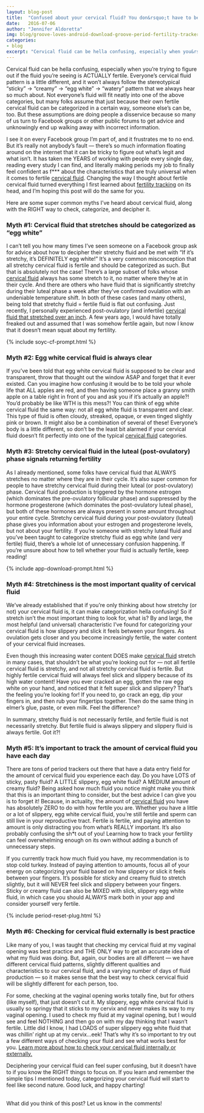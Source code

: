 ```yaml
---
layout: blog-post
title:  "Confused about your cervical fluid? You don&rsquo;t have to be."
date:   2016-07-06
author: "Jennifer Aldoretta"
img: blog/groove-loves-android-download-groove-period-fertility-tracker-on-android.png
categories:
- blog
excerpt: "Cervical fluid can be hella confusing, especially when you&rsquo;re trying to figure out if the fluid you&rsquo;re seeing is ACTUALLY fertile. Everyone&rsquo;s cervical fluid pattern is a little different, and it won&rsquo;t always follow the stereotypical &ldquo;sticky&rdquo; &rarr; &ldquo;creamy&rdquo; &rarr; &ldquo;egg white&rdquo; &rarr; &ldquo;watery&rdquo; pattern that we always hear so much about ..."
---
```


Cervical fluid can be hella confusing, especially when you&rsquo;re trying to figure out if the fluid you&rsquo;re seeing is ACTUALLY fertile. Everyone&rsquo;s cervical fluid pattern is a little different, and it won&rsquo;t always follow the stereotypical &ldquo;sticky&rdquo; &rarr; &ldquo;creamy&rdquo; &rarr; &ldquo;egg white&rdquo; &rarr; &ldquo;watery&rdquo; pattern that we always hear so much about. Not everyone&rsquo;s fluid will fit neatly into one of the above categories, but many folks assume that just because their own fertile cervical fluid can be categorized in a certain way, someone else&rsquo;s can be, too. But these assumptions are doing people a disservice because so many of us turn to Facebook groups or other public forums to get advice and unknowingly end up walking away with incorrect information.

I see it on every Facebook group I&rsquo;m part of, and it frustrates me to no end. But it&rsquo;s really not anybody&rsquo;s fault &mdash; there&rsquo;s so much information floating around on the internet that it can be tricky to figure out what&rsquo;s legit and what isn&rsquo;t. It has taken me YEARS of working with people every single day, reading every study I can find, and literally making periods my job to finally feel confident as f*** about the characteristics that are truly universal when it comes to fertile <a class="text-link" href="/the-cycle/appendix-e-visualizing-cervical-fluid-changes/">cervical fluid</a>. Changing the way I thought about fertile cervical fluid turned everything I first learned about <a class="text-link" href="/blog/2015/01/16/the-sympto-thermal-method-of-fertility-awareness-an-overview/">fertility tracking</a> on its head, and I&rsquo;m hoping this post will do the same for you.

Here are some super common myths I&rsquo;ve heard about cervical fluid, along with the RIGHT way to check, categorize, and decipher it.

### Myth #1: Cervical fluid that stretches should be categorized as &ldquo;egg white&rdquo; ###

I can&rsquo;t tell you how many times I&rsquo;ve seen someone on a Facebook group ask for advice about how to decipher their stretchy fluid and be met with &ldquo;If it&rsquo;s stretchy, it&rsquo;s DEFINITELY egg white!&rdquo; It&rsquo;s a very common misconception that all stretchy cervical fluid is fertile and should be categorized as such. But that is absolutely not the case! There&rsquo;s a large subset of folks whose <a class="text-link" href="/the-cycle/appendix-e-visualizing-cervical-fluid-changes/">cervical fluid</a> always has some stretch to it, no matter where they&rsquo;re at in their cycle. And there are others who have fluid that is significantly stretchy during their luteal phase a week after they&rsquo;ve confirmed ovulation with an undeniable temperature shift. In both of these cases (and many others), being told that stretchy fluid = fertile fluid is flat out confusing. Just recently, I personally experienced post-ovulatory (and infertile) <a class="text-link" href="/the-cycle/appendix-e-visualizing-cervical-fluid-changes/">cervical fluid that stretched over an inch</a>. A few years ago, I would have totally freaked out and assumed that I was somehow fertile again, but now I know that it doesn&rsquo;t mean squat about my fertility.

{% include soyc-cf-prompt.html %}

### Myth #2: Egg white cervical fluid is always clear ###

If you&rsquo;ve been told that egg white cervical fluid is supposed to be clear and transparent, throw that thought out the window ASAP and forget that it ever existed. Can you imagine how confusing it would be to be told your whole life that ALL apples are red, and then having someone place a granny smith apple on a table right in front of you and ask you if it&rsquo;s actually an apple?! You&rsquo;d probably be like WTH is this mess?! You can think of egg white cervical fluid the same way: not all egg white fluid is transparent and clear. This type of fluid is often cloudy, streaked, opaque, or even tinged slightly pink or brown. It might also be a combination of several of these! Everyone&rsquo;s body is a little different, so don&rsquo;t be the least bit alarmed if your cervical fluid doesn&rsquo;t fit perfectly into one of the typical <a class="text-link" href="/the-cycle/appendix-e-visualizing-cervical-fluid-changes/">cervical fluid</a> categories.

### Myth #3: Stretchy cervical fluid in the luteal (post-ovulatory) phase signals returning fertility ###

As I already mentioned, some folks have cervical fluid that ALWAYS stretches no matter where they are in their cycle. It&rsquo;s also super common for people to have stretchy cervical fluid during their luteal (or post-ovulatory) phase. Cervical fluid production is triggered by the hormone estrogen (which dominates the pre-ovulatory follicular phase) and suppressed by the hormone progesterone (which dominates the post-ovulatory luteal phase), but both of these hormones are always present in some amount throughout your entire cycle. Stretchy cervical fluid during your post-ovulatory (luteal) phase gives you information about your estrogen and progesterone levels, but not about your fertility. If you&rsquo;re someone with stretchy luteal fluid and you&rsquo;ve been taught to categorize stretchy fluid as egg white (and very fertile) fluid, there&rsquo;s a whole lot of unnecessary confusion happening. If you&rsquo;re unsure about how to tell whether your fluid is actually fertile, keep reading!

{% include app-download-prompt.html %}

### Myth #4: Stretchiness is the most important quality of cervical fluid ###

We&rsquo;ve already established that if you&rsquo;re only thinking about how stretchy (or not) your cervical fluid is, it can make categorization hella confusing! So if stretch isn&rsquo;t the most important thing to look for, what is? By and large, the most helpful (and universal) characteristic I&rsquo;ve found for categorizing your cervical fluid is how slippery and slick it feels between your fingers. As ovulation gets closer and you become increasingly fertile, the water content of your cervical fluid increases. 

Even though this increasing water content DOES make <a class="text-link" href="/the-cycle/appendix-e-visualizing-cervical-fluid-changes/">cervical fluid</a> stretch in many cases, that shouldn&rsquo;t be what you&rsquo;re looking out for &mdash; not all fertile cervical fluid is stretchy, and not all stretchy cervical fluid is fertile. But highly fertile cervical fluid will always feel slick and slippery because of its high water content! Have you ever cracked an egg, gotten the raw egg white on your hand, and noticed that it felt super slick and slippery? That&rsquo;s the feeling you&rsquo;re looking for! If you need to, go crack an egg, dip your fingers in, and then rub your fingertips together. Then do the same thing in elmer&rsquo;s glue, paste, or even milk. Feel the difference?

In summary, stretchy fluid is not necessarily fertile, and fertile fluid is not necessarily stretchy. But fertile fluid is always slippery and slippery fluid is always fertile. Got it?!

### Myth #5: It&rsquo;s important to track the <strong>amount</strong> of cervical fluid you have each day ###

There are tons of period trackers out there that have a data entry field for the amount of cervical fluid you experience each day. Do you have LOTS of sticky, pasty fluid? A LITTLE slippery, egg white fluid? A MEDIUM amount of creamy fluid? Being asked how much fluid you notice might make you think that this is an important thing to consider, but the best advice I can give you is to forget it! Because, in actuality, the amount of <a class="text-link" href="/the-cycle/appendix-e-visualizing-cervical-fluid-changes/">cervical fluid</a> you have has absolutely ZERO to do with how fertile you are. Whether you have a little or a lot of slippery, egg white cervical fluid, you&rsquo;re still fertile and sperm can still live in your reproductive tract. Fertile is fertile, and paying attention to amount is only distracting you from what&rsquo;s REALLY important. It&rsquo;s also probably confusing the sh*t out of you! Learning how to track your fertility can feel overwhelming enough on its own without adding a bunch of unnecessary steps.

If you currently track how much fluid you have, my recommendation is to stop cold turkey. Instead of paying attention to amounts, focus all of your energy on categorizing your fluid based on how slippery or slick it feels between your fingers. It&rsquo;s possible for sticky and creamy fluid to stretch slightly, but it will NEVER feel slick and slippery between your fingers. Sticky or creamy fluid can also be MIXED with slick, slippery egg white fluid, in which case you should ALWAYS mark both in your app and consider yourself very fertile.

{% include period-reset-plug.html %}

### Myth #6: Checking for cervical fluid externally is best practice ###

Like many of you, I was taught that checking my cervical fluid at my vaginal opening was best practice and THE ONLY way to get an accurate idea of what my fluid was doing. But, again, our bodies are all different &mdash; we have different cervical fluid patterns, slightly different qualities and characteristics to our cervical fluid, and a varying number of days of fluid production &mdash; so it makes sense that the best way to check cervical fluid will be slightly different for each person, too.

For some, checking at the vaginal opening works totally fine, but for others (like myself), that just doesn&rsquo;t cut it. My slippery, egg white cervical fluid is usually so springy that it sticks to my cervix and never makes its way to my vaginal opening. I used to check my fluid at my vaginal opening, but I would see and feel NOTHING and then go on with my day thinking that I wasn&rsquo;t fertile. Little did I know, I had LOADS of super slippery egg white fluid that was chillin&rsquo; right up at my cervix...eek! That&rsquo;s why it&rsquo;s so important to try out a few different ways of checking your fluid and see what works best for you. <a class="text-link" href="/the-cycle/chapter-8-checking-fertility-signs-how-to/#how-to-check-cervical-fluid">Learn more about how to check your cervical fluid internally or externally.</a>

Deciphering your cervical fluid can feel super confusing, but it doesn&rsquo;t have to if you know the RIGHT things to focus on. If you learn and remember the simple tips I mentioned today, categorizing your cervical fluid will start to feel like second nature. Good luck, and happy charting!

<br/>
What did you think of this post? Let us know in the comments!

